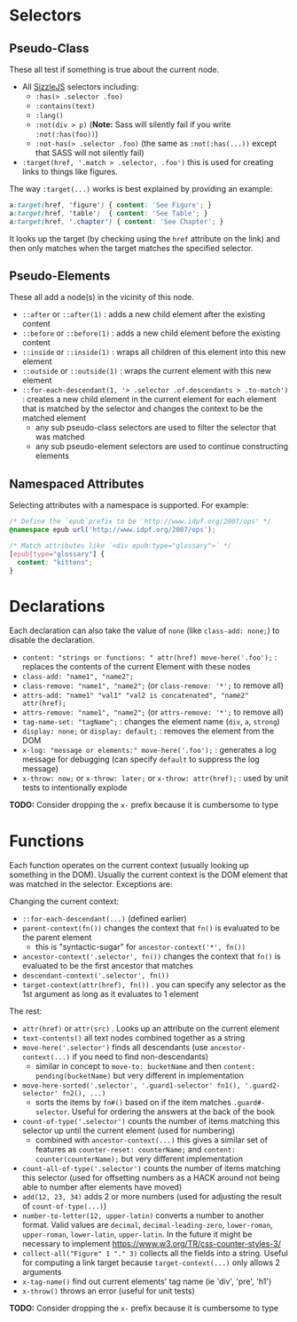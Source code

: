 # Selectors


## Pseudo-Class

These all test if something is true about the current node.

- All [SizzleJS](https://sizzlejs.com/) selectors including:
  - `:has(> .selector .foo)`
  - `:contains(text)`
  - `:lang()`
  - `:not(div > p)` (**Note:** Sass will silently fail if you write `:not(:has(foo))`)
  - `:not-has(> .selector .foo)` (the same as `:not(:has(...))` except that SASS will not silently fail)
- `:target(href, '.match > .selector, .foo')` this is used for creating links to things like figures.

The way `:target(...)` works is best explained by providing an example:

```css
a:target(href, 'figure') { content: 'See Figure'; }
a:target(href, 'table')  { content: 'See Table'; }
a:target(href, '.chapter') { content: 'See Chapter'; }
```

It looks up the target (by checking using the `href` attribute on the link) and then only matches
when the target matches the specified selector.


## Pseudo-Elements

These all add a node(s) in the vicinity of this node.

- `::after` or `::after(1)` : adds a new child element after the existing content
- `::before` or `::before(1)` : adds a new child element before the existing content
- `::inside` or `::inside(1)` : wraps all children of this element into this new element
- `::outside` or `::outside(1)` : wraps the current element with this new element
- `::for-each-descendant(1, '> .selector .of.descendants > .to-match')` : creates a new child element in the current element for each element that is matched by the selector and changes the context to be the matched element
  - any sub pseudo-class selectors are used to filter the selector that was matched
  - any sub pseudo-element selectors are used to continue constructing elements


## Namespaced Attributes

Selecting attributes with a namespace is supported. For example:

```css
/* Define the `epub`prefix to be 'http://www.idpf.org/2007/ops' */
@namespace epub url('http://www.idpf.org/2007/ops');

/* Match attributes like `<div epub:type="glossary">` */
[epub|type="glossary"] {
  content: "kittens";
}
```


# Declarations

Each declaration can also take the value of `none` (like `class-add: none;`) to disable the declaration.

- `content: "strings or functions: " attr(href) move-here('.foo');` : replaces the contents of the current Element with these nodes
- `class-add: "name1", "name2";`
- `class-remove: "name1", "name2";` (or `class-remove: '*';` to remove all)
- `attrs-add: "name1" "val1" "val2 is concatenated", "name2" attr(href);`
- `attrs-remove: "name1", "name2";` (or `attrs-remove: '*';` to remove all)
- `tag-name-set: "tagName";` : changes the element name (`div`, `a`, `strong`)
- `display: none;` or `display: default;` : removes the element from the DOM
- `x-log: "message or elements:" move-here('.foo');` : generates a log message for debugging (can specify `default` to suppress the log message)
- `x-throw: now;` or `x-throw: later;` or `x-throw: attr(href);` : used by unit tests to intentionally explode

**TODO:** Consider dropping the `x-` prefix because it is cumbersome to type

# Functions

Each function operates on the current context (usually looking up something in the DOM).
Usually the current context is the DOM element that was matched in the selector. Exceptions are:

Changing the current context:

- `::for-each-descendant(...)` (defined earlier)
- `parent-context(fn())` changes the context that `fn()` is evaluated to be the parent element
  - this is "syntactic-sugar" for `ancestor-context('*', fn())`
- `ancestor-context('.selector', fn())` changes the context that `fn()` is evaluated to be the first ancestor that matches
- `descendant-context('.selector', fn())`
- `target-context(attr(href), fn())` . you can specify any selector as the 1st argument as long as it evaluates to 1 element

The rest:

- `attr(href)` or `attr(src)` . Looks up an attribute on the current element
- `text-contents()` all text nodes combined together as a string
- `move-here('.selector')` finds all descendants (use `ancestor-context(...)` if you need to find non-descendants)
  - similar in concept to `move-to: bucketName` and then `content: pending(bucketName)` but very different in implementation
- `move-here-sorted('.selector', '.guard1-selector' fn1(), '.guard2-selector' fn2(), ...)`
  - sorts the items by `fn#()` based on if the item matches `.guard#-selector`. Useful for ordering the answers at the back of the book
- `count-of-type('.selector')` counts the number of items matching this selector up until the current element (used for numbering)
  - combined with `ancestor-context(...)` this gives a similar set of features as `counter-reset: counterName;` and `content: counter(counterName);` but very different implementation
- `count-all-of-type('.selector')` counts the number of items matching this selector (used for offsetting numbers as a HACK around not being able to number after elements have moved)
- `add(12, 23, 34)` adds 2 or more numbers (used for adjusting the result of `count-of-type(...)`)
- `number-to-letter(12, upper-latin)` converts a number to another format. Valid values are `decimal`, `decimal-leading-zero`, `lower-roman`, `upper-roman`, `lower-latin`, `upper-latin`. In the future it might be necessary to implement https://www.w3.org/TR/css-counter-styles-3/
- `collect-all("Figure" 1 "." 3)` collects all the fields into a string. Useful for computing a link target because `target-context(...)` only allows 2 arguments
- `x-tag-name()` find out current elements' tag name (ie 'div', 'pre', 'h1')
- `x-throw()` throws an error (useful for unit tests)

**TODO:** Consider dropping the `x-` prefix because it is cumbersome to type

